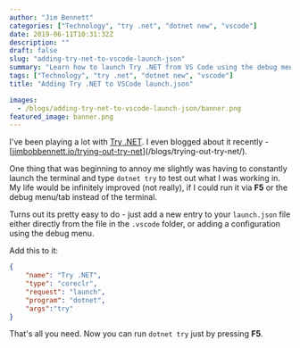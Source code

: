 ```yaml
---
author: "Jim Bennett"
categories: ["Technology", "try .net", "dotnet new", "vscode"]
date: 2019-06-11T10:31:32Z
description: ""
draft: false
slug: "adding-try-net-to-vscode-launch-json"
summary: "Learn how to launch Try .NET from VS Code using the debug menu instead of the terminal."
tags: ["Technology", "try .net", "dotnet new", "vscode"]
title: "Adding Try .NET to VSCode launch.json"

images:
  - /blogs/adding-try-net-to-vscode-launch-json/banner.png
featured_image: banner.png
---
```



I've been playing a lot with [Try .NET](https://github.com/dotnet/try?WT.mc_id=trydotnet-blog-jabenn). I even blogged about it recently - [[jimbobbennett.io/trying-out-try-net](/blogs/trying-out-try-net/)](/blogs/trying-out-try-net/).

One thing that was beginning to annoy me slightly was having to constantly launch the terminal and type `dotnet try` to test out what I was working in. My life would be infinitely improved (not really), if I could run it via **F5** or the debug menu/tab instead of the terminal.

Turns out its pretty easy to do - just add a new entry to your `launch.json` file either directly from the file in the `.vscode` folder, or adding a configuration using the debug menu.

Add this to it:

```json
{
    "name": "Try .NET",
    "type": "coreclr",
    "request": "launch",
    "program": "dotnet",
    "args":"try"
}
```

That's all you need. Now you can run `dotnet try` just by pressing **F5**.

